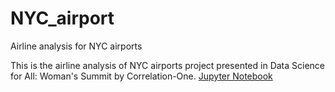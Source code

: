 # NYC_airport
Airline analysis for NYC airports

This is the airline analysis of NYC airports project presented in Data Science for All: Woman's Summit by Correlation-One. 
[Jupyter Notebook](https://htmlpreview.github.io/?https://github.com/jenniening/NYC_airport/blob/master/NYC_airport.html)
